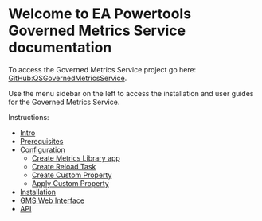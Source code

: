 # Welcome to EA Powertools Governed Metrics Service documentation

To access the Governed Metrics Service project go here: [GitHub:QSGovernedMetricsService](https://github.com/eapowertools/QSGovernedMetrics).

Use the menu sidebar on the left to access the installation and user guides for the Governed Metrics Service.

Instructions:

- [Intro](user-guide/intro.md)
- [Prerequisites](user-guide/prereqs.md)
- [Configuration](user-guide/qsconfig.md)
 	 + [Create Metrics Library app](user-guide/qsconfig.md#create-the-metrics-library-app)
 	 + [Create Reload Task](user-guide/qsconfig.md#create-a-reload-task-for-the-metrics-library-app)
 	 + [Create Custom Property](user-guide/qsconfig.md#create-the-managedmasteritems-custom-property-and-add-values)
 	 + [Apply Custom Property](user-guide/qsconfig.md#apply-the-managedmasteritems-custom-property-values-to-apps)
- [Installation](user-guide/install.md)
- [GMS Web Interface](user-guide/interface.md)
- [API](gmsapi.md)
